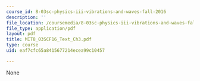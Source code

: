 ```yaml
---
course_id: 8-03sc-physics-iii-vibrations-and-waves-fall-2016
description: ''
file_location: /coursemedia/8-03sc-physics-iii-vibrations-and-waves-fall-2016/eaf7cfc65a8415677214ecea99c10457_MIT8_03SCF16_Text_Ch3.pdf
file_type: application/pdf
layout: pdf
title: MIT8_03SCF16_Text_Ch3.pdf
type: course
uid: eaf7cfc65a8415677214ecea99c10457

---
```

None